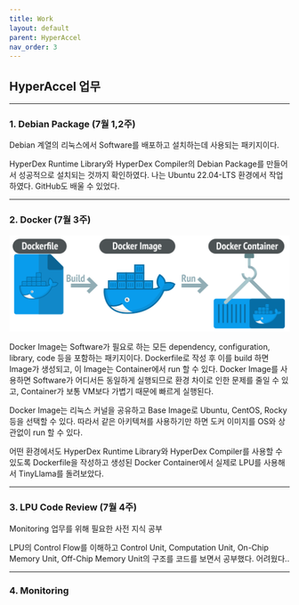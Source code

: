 ```yaml
---
title: Work
layout: default
parent: HyperAccel
nav_order: 3
---
```


## HyperAccel 업무  

---


### 1. Debian Package (7월 1,2주)  

Debian 계열의 리눅스에서 Software를 배포하고 설치하는데 사용되는 패키지이다.  

HyperDex Runtime Library와 HyperDex Compiler의 Debian Package를 만들어서 성공적으로 설치되는 것까지 확인하였다. 나는 Ubuntu 22.04-LTS 환경에서 작업하였다. GitHub도 배울 수 있었다.  

---

### 2. Docker (7월 3주)  

![Docker](../images/dockerfile.png)  

Docker Image는 Software가 필요로 하는 모든 dependency, configuration, library, code 등을 포함하는 패키지이다. Dockerfile로 작성 후 이를 build 하면 Image가 생성되고, 이 Image는 Container에서 run 할 수 있다. Docker Image를 사용하면 Software가 어디서든 동일하게 실행되므로 환경 차이로 인한 문제를 줄일 수 있고, Container가 보통 VM보다 가볍기 때문에 빠르게 실행된다.  

Docker Image는 리눅스 커널을 공유하고 Base Image로 Ubuntu, CentOS, Rocky 등을 선택할 수 있다. 따라서 같은 아키텍쳐를 사용하기만 하면 도커 이미지를 OS와 상관없이 run 할 수 있다. 

어떤 환경에서도 HyperDex Runtime Library와 HyperDex Compiler를 사용할 수 있도록 Dockerfile을 작성하고 생성된 Docker Container에서 실제로 LPU를 사용해서 TinyLlama를 돌려보았다.  

---

### 3. LPU Code Review (7월 4주)  

Monitoring 업무를 위해 필요한 사전 지식 공부  

LPU의 Control Flow를 이해하고 Control Unit, Computation Unit, On-Chip Memory Unit, Off-Chip Memory Unit의 구조를 코드를 보면서 공부했다. 어려웠다..  

---


### 4. Monitoring  






